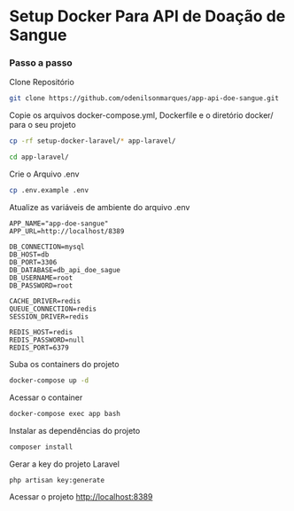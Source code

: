 
# Setup Docker Para API de Doação de Sangue


### Passo a passo
Clone Repositório
```sh
git clone https://github.com/odenilsonmarques/app-api-doe-sangue.git
```

Copie os arquivos docker-compose.yml, Dockerfile e o diretório docker/ para o seu projeto
```sh
cp -rf setup-docker-laravel/* app-laravel/
```
```sh
cd app-laravel/
```


Crie o Arquivo .env
```sh
cp .env.example .env
```


Atualize as variáveis de ambiente do arquivo .env
```dosini
APP_NAME="app-doe-sangue"
APP_URL=http://localhost/8389

DB_CONNECTION=mysql
DB_HOST=db
DB_PORT=3306
DB_DATABASE=db_api_doe_sague
DB_USERNAME=root
DB_PASSWORD=root

CACHE_DRIVER=redis
QUEUE_CONNECTION=redis
SESSION_DRIVER=redis

REDIS_HOST=redis
REDIS_PASSWORD=null
REDIS_PORT=6379
```


Suba os containers do projeto
```sh
docker-compose up -d
```


Acessar o container
```sh
docker-compose exec app bash
```


Instalar as dependências do projeto
```sh
composer install
```


Gerar a key do projeto Laravel
```sh
php artisan key:generate
```


Acessar o projeto
[http://localhost:8389](http://localhost:8389)
